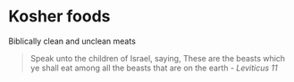 # Kosher foods

Biblically clean and unclean meats 

> Speak unto the children of Israel, saying, These are the beasts which ye shall eat among all the beasts that are on the earth - *Leviticus 11*
